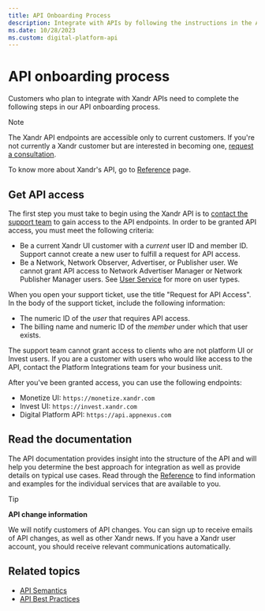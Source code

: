```yaml
---
title: API Onboarding Process
description: Integrate with APIs by following the instructions in the API onboarding process.
ms.date: 10/28/2023
ms.custom: digital-platform-api
---
```


# API onboarding process

Customers who plan to integrate with Xandr APIs need to complete the following steps in our API onboarding process.

> [!NOTE]
> The Xandr API endpoints are accessible only to current customers. If you're not currently a Xandr customer but are interested in becoming one, [request a consultation](https://www.xandr.com/contact-us/).

To know more about Xandr's API, go to [Reference](./reference.md) page.

## Get API access

The first step you must take to begin using the Xandr API is to [contact the support team](http://help.xandr.com) to gain access to the API endpoints. In order to be granted API access, you must meet the following criteria:

- Be a current Xandr UI customer with a *current* user ID and member ID. Support cannot create a new user to fulfill a request for API access.
- Be a Network, Network Observer, Advertiser, or Publisher user. We cannot grant API access to Network Advertiser Manager or Network Publisher Manager users. See [User Service](./user-service.md) for more on user types.

When you open your support ticket, use the title "Request for API Access". In the body of the support ticket, include the following information:

- The numeric ID of the *user* that requires API access.
- The billing name and numeric ID of the *member* under which that user exists.

The support team cannot grant access to clients who are not platform UI or Invest users. If you are a customer with users who would like access to the API, contact the Platform Integrations team for your business unit.

After you've been granted access, you can use the following endpoints:

- Monetize UI: `https://monetize.xandr.com`
- Invest UI: `https://invest.xandr.com`
- Digital Platform API: `https://api.appnexus.com`

## Read the documentation

The API documentation provides insight into the structure of the API and will help you determine the best approach for integration as well as provide details on typical use cases. Read through the [Reference](./reference.md) to find information and examples for the individual services that are available to you.

> [!TIP]
> **API change information**
>
> We will notify customers of API changes. You can sign up to receive emails of API changes, as well as other Xandr news. If you have a Xandr user account, you should receive relevant communications automatically.

## Related topics

- [API Semantics](./api-semantics.md)
- [API Best Practices](./api-best-practices.md)
